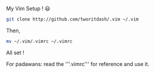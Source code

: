 My Vim Setup ! :smiley: 
```bash
git clone http://github.com/tworitdash/.vim ~/.vim
```
Then,
```bash
mv ~/.vim/.vimrc ~/.vimrc
```
All set ! 

For padawans: read the '''.vimrc''' for reference and use it. 
